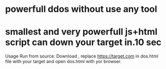 
# powerfull ddos without use any tool
# smallest and very powerfull js+html script can down your target in.10 sec 
Usage
Run from source: Download ,
replace https://target.com in dos.html file with your target and open dos.html with yor browser.
